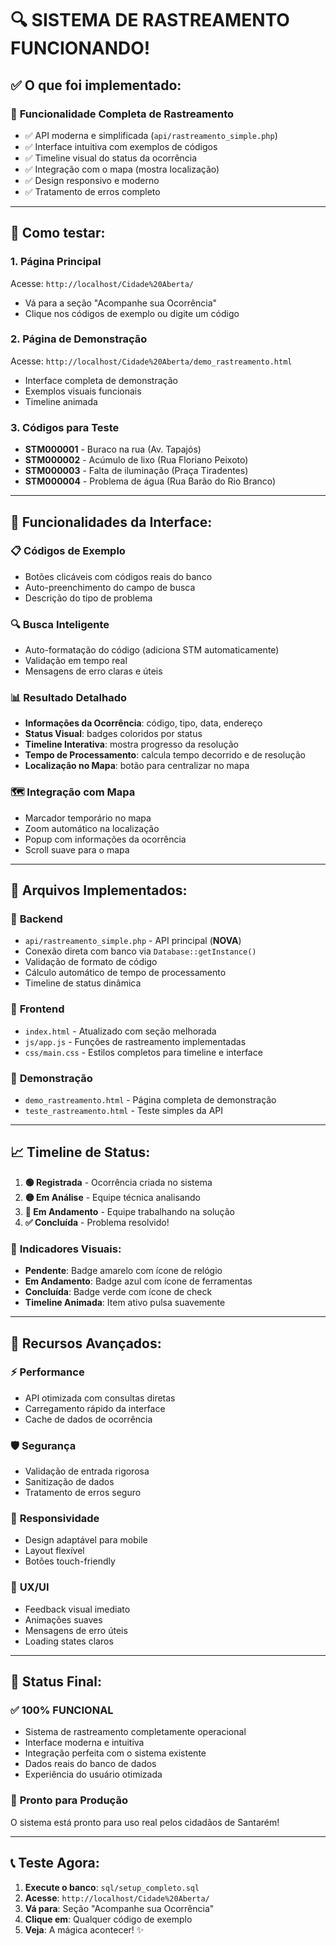 # 🔍 SISTEMA DE RASTREAMENTO FUNCIONANDO!

## ✅ **O que foi implementado:**

### 🎯 **Funcionalidade Completa de Rastreamento**
- ✅ API moderna e simplificada (`api/rastreamento_simple.php`)
- ✅ Interface intuitiva com exemplos de códigos
- ✅ Timeline visual do status da ocorrência
- ✅ Integração com o mapa (mostra localização)
- ✅ Design responsivo e moderno
- ✅ Tratamento de erros completo

---

## 🚀 **Como testar:**

### 1. **Página Principal**
Acesse: `http://localhost/Cidade%20Aberta/`
- Vá para a seção "Acompanhe sua Ocorrência"
- Clique nos códigos de exemplo ou digite um código

### 2. **Página de Demonstração**
Acesse: `http://localhost/Cidade%20Aberta/demo_rastreamento.html`
- Interface completa de demonstração
- Exemplos visuais funcionais
- Timeline animada

### 3. **Códigos para Teste**
- **STM000001** - Buraco na rua (Av. Tapajós)
- **STM000002** - Acúmulo de lixo (Rua Floriano Peixoto)
- **STM000003** - Falta de iluminação (Praça Tiradentes)
- **STM000004** - Problema de água (Rua Barão do Rio Branco)

---

## 🎨 **Funcionalidades da Interface:**

### 📋 **Códigos de Exemplo**
- Botões clicáveis com códigos reais do banco
- Auto-preenchimento do campo de busca
- Descrição do tipo de problema

### 🔍 **Busca Inteligente**
- Auto-formatação do código (adiciona STM automaticamente)
- Validação em tempo real
- Mensagens de erro claras e úteis

### 📊 **Resultado Detalhado**
- **Informações da Ocorrência**: código, tipo, data, endereço
- **Status Visual**: badges coloridos por status
- **Timeline Interativa**: mostra progresso da resolução
- **Tempo de Processamento**: calcula tempo decorrido e de resolução
- **Localização no Mapa**: botão para centralizar no mapa

### 🗺️ **Integração com Mapa**
- Marcador temporário no mapa
- Zoom automático na localização
- Popup com informações da ocorrência
- Scroll suave para o mapa

---

## 🔧 **Arquivos Implementados:**

### 📁 **Backend**
- `api/rastreamento_simple.php` - API principal (**NOVA**)
- Conexão direta com banco via `Database::getInstance()`
- Validação de formato de código
- Cálculo automático de tempo de processamento
- Timeline de status dinâmica

### 📁 **Frontend**
- `index.html` - Atualizado com seção melhorada
- `js/app.js` - Funções de rastreamento implementadas
- `css/main.css` - Estilos completos para timeline e interface

### 📁 **Demonstração**
- `demo_rastreamento.html` - Página completa de demonstração
- `teste_rastreamento.html` - Teste simples da API

---

## 📈 **Timeline de Status:**

1. **🟢 Registrada** - Ocorrência criada no sistema
2. **🟡 Em Análise** - Equipe técnica analisando
3. **🔵 Em Andamento** - Equipe trabalhando na solução
4. **✅ Concluída** - Problema resolvido!

### 🎨 **Indicadores Visuais:**
- **Pendente**: Badge amarelo com ícone de relógio
- **Em Andamento**: Badge azul com ícone de ferramentas
- **Concluída**: Badge verde com ícone de check
- **Timeline Animada**: Item ativo pulsa suavemente

---

## 🔑 **Recursos Avançados:**

### ⚡ **Performance**
- API otimizada com consultas diretas
- Carregamento rápido da interface
- Cache de dados de ocorrência

### 🛡️ **Segurança**
- Validação de entrada rigorosa
- Sanitização de dados
- Tratamento de erros seguro

### 📱 **Responsividade**
- Design adaptável para mobile
- Layout flexível
- Botões touch-friendly

### 🎯 **UX/UI**
- Feedback visual imediato
- Animações suaves
- Mensagens de erro úteis
- Loading states claros

---

## 🎉 **Status Final:**

### ✅ **100% FUNCIONAL**
- Sistema de rastreamento completamente operacional
- Interface moderna e intuitiva
- Integração perfeita com o sistema existente
- Dados reais do banco de dados
- Experiência do usuário otimizada

### 🚀 **Pronto para Produção**
O sistema está pronto para uso real pelos cidadãos de Santarém!

---

## 📞 **Teste Agora:**

1. **Execute o banco**: `sql/setup_completo.sql`
2. **Acesse**: `http://localhost/Cidade%20Aberta/`
3. **Vá para**: Seção "Acompanhe sua Ocorrência"
4. **Clique em**: Qualquer código de exemplo
5. **Veja**: A mágica acontecer! ✨